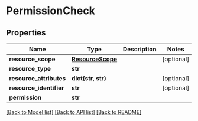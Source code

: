 # PermissionCheck

## Properties
Name | Type | Description | Notes
------------ | ------------- | ------------- | -------------
**resource_scope** | [**ResourceScope**](ResourceScope.md) |  | [optional] 
**resource_type** | **str** |  | 
**resource_attributes** | **dict(str, str)** |  | [optional] 
**resource_identifier** | **str** |  | [optional] 
**permission** | **str** |  | 

[[Back to Model list]](../README.md#documentation-for-models) [[Back to API list]](../README.md#documentation-for-api-endpoints) [[Back to README]](../README.md)

